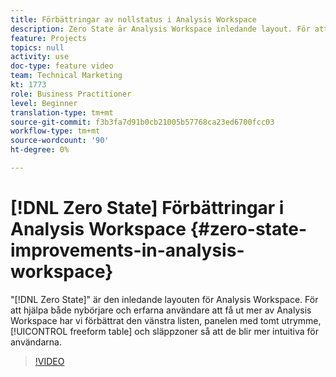 ```yaml
---
title: Förbättringar av nollstatus i Analysis Workspace
description: Zero State är Analysis Workspace inledande layout. För att hjälpa både nybörjare och erfarna användare att få ut mer av Analysis Workspace har vi förbättrat vänstra räcke, tomma paneler, frihandsritar och släppzoner så att de blir mer intuitiva för användarna.
feature: Projects
topics: null
activity: use
doc-type: feature video
team: Technical Marketing
kt: 1773
role: Business Practitioner
level: Beginner
translation-type: tm+mt
source-git-commit: f3b3fa7d91b0cb21005b57768ca23ed6700fcc03
workflow-type: tm+mt
source-wordcount: '90'
ht-degree: 0%

---
```



# [!DNL Zero State] Förbättringar i Analysis Workspace  {#zero-state-improvements-in-analysis-workspace}

&quot;[!DNL Zero State]&quot; är den inledande layouten för Analysis Workspace. För att hjälpa både nybörjare och erfarna användare att få ut mer av Analysis Workspace har vi förbättrat den vänstra listen, panelen med tomt utrymme, [!UICONTROL freeform table] och släppzoner så att de blir mer intuitiva för användarna.

>[!VIDEO](https://video.tv.adobe.com/v/23560/?quality=12)
